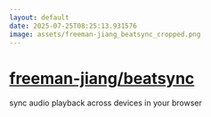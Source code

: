 ```yaml
---
layout: default
date: 2025-07-25T08:25:13.931576
image: assets/freeman-jiang_beatsync_cropped.png
---
```


# [freeman-jiang/beatsync](https://github.com/freeman-jiang/beatsync)

sync audio playback across devices in your browser
